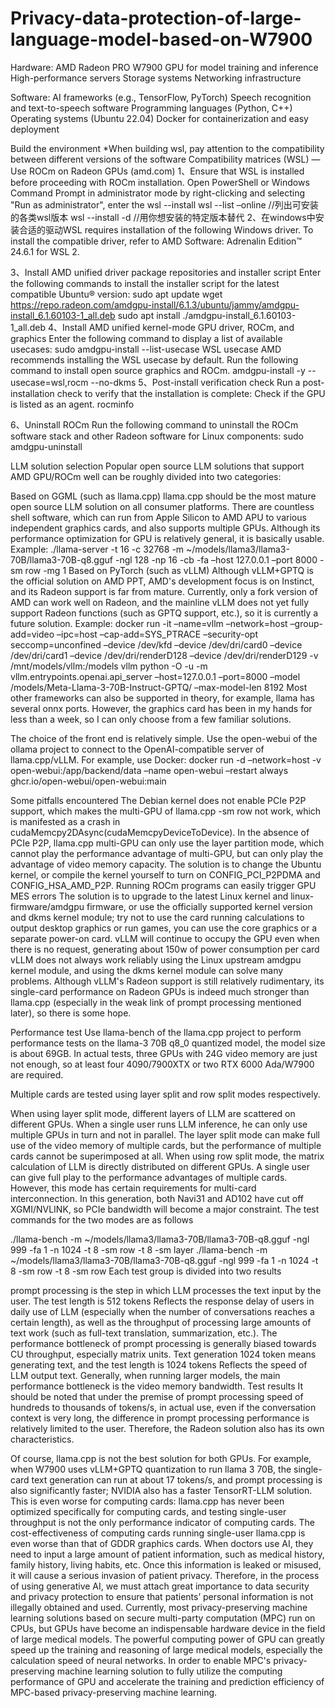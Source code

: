# Privacy-data-protection-of-large-language-model-based-on-W7900
Hardware: AMD Radeon PRO W7900 GPU for model training and inference High-performance servers Storage systems Networking infrastructure 

Software: AI frameworks (e.g., TensorFlow, PyTorch) Speech recognition and text-to-speech software Programming languages (Python, C++) Operating systems (Ubuntu 22.04) Docker for containerization and easy deployment
    
Build the environment
*When building wsl, pay attention to the compatibility between different versions of the software
Compatibility matrices (WSL) — Use ROCm on Radeon GPUs (amd.com)
1、Ensure that WSL is installed before proceeding with ROCm installation.
Open PowerShell or Windows Command Prompt in administrator mode by right-clicking and selecting "Run as administrator", enter the 
wsl --install
wsl --list –online //列出可安装的各类wsl版本
wsl --install -d <Distribution Name>//用你想安装的特定版本替代<Distribution Name>
2、在windows中安装合适的驱动WSL requires installation of the following Windows driver.
To install the compatible driver, refer to AMD Software: Adrenalin Edition™ 24.6.1 for WSL 2.
 
3、Install AMD unified driver package repositories and installer script
Enter the following commands to install the installer script for the latest compatible Ubuntu® version:
sudo apt update
wget https://repo.radeon.com/amdgpu-install/6.1.3/ubuntu/jammy/amdgpu-install_6.1.60103-1_all.deb
sudo apt install ./amdgpu-install_6.1.60103-1_all.deb
4、Install AMD unified kernel-mode GPU driver, ROCm, and graphics
Enter the following command to display a list of available usecases:
sudo amdgpu-install --list-usecase
WSL usecase
AMD recommends installing the WSL usecase by default.
Run the following command to install open source graphics and ROCm.
amdgpu-install -y --usecase=wsl,rocm --no-dkms
5、Post-install verification check
Run a post-installation check to verify that the installation is complete:
Check if the GPU is listed as an agent.
rocminfo
  
6、Uninstall ROCm
Run the following command to uninstall the ROCm software stack and other Radeon software for Linux components:
sudo amdgpu-uninstall





LLM solution selection
Popular open source LLM solutions that support AMD GPU/ROCm well can be roughly divided into two categories:

Based on GGML (such as llama.cpp)
llama.cpp should be the most mature open source LLM solution on all consumer platforms. There are countless shell software, which can run from Apple Silicon to AMD APU to various independent graphics cards, and also supports multiple GPUs. Although its performance optimization for GPU is relatively general, it is basically usable.
Example: ./llama-server -t 16 -c 32768 -m ~/models/llama3/llama3-70B/llama3-70B-q8.gguf -ngl 128 -np 16 -cb -fa –host 127.0.0.1 –port 8000 -sm row -mg 1
Based on PyTorch (such as vLLM)
Although vLLM+GPTQ is the official solution on AMD PPT, AMD's development focus is on Instinct, and its Radeon support is far from mature. Currently, only a fork version of AMD can work well on Radeon, and the mainline vLLM does not yet fully support Radeon functions (such as GPTQ support, etc.), so it is currently a future solution.
Example: docker run -it –name=vllm –network=host –group-add=video –ipc=host –cap-add=SYS_PTRACE –security-opt seccomp=unconfined –device /dev/kfd –device /dev/dri/card0 –device /dev/dri/card1 –device /dev/dri/renderD128 –device /dev/dri/renderD129 -v /mnt/models/vllm:/models vllm python -O -u -m vllm.entrypoints.openai.api_server –host=127.0.0.1 –port=8000 –model /models/Meta-Llama-3-70B-Instruct-GPTQ/ –max-model-len 8192
Most other frameworks can also be supported in theory, for example, llama has several onnx ports. However, the graphics card has been in my hands for less than a week, so I can only choose from a few familiar solutions.

The choice of the front end is relatively simple. Use the open-webui of the ollama project to connect to the OpenAI-compatible server of llama.cpp/vLLM. For example, use Docker: docker run -d –network=host -v open-webui:/app/backend/data –name open-webui –restart always ghcr.io/open-webui/open-webui:main

Some pitfalls encountered
The Debian kernel does not enable PCIe P2P support, which makes the multi-GPU of llama.cpp -sm row not work, which is manifested as a crash in cudaMemcpy2DAsync(cudaMemcpyDeviceToDevice).
In the absence of PCIe P2P, llama.cpp multi-GPU can only use the layer partition mode, which cannot play the performance advantage of multi-GPU, but can only play the advantage of video memory capacity. The solution is to change the Ubuntu kernel, or compile the kernel yourself to turn on CONFIG_PCI_P2PDMA and CONFIG_HSA_AMD_P2P.
Running ROCm programs can easily trigger GPU MES errors
The solution is to upgrade to the latest Linux kernel and linux-firmware/amdgpu firmware, or use the officially supported kernel version and dkms kernel module; try not to use the card running calculations to output desktop graphics or run games, you can use the core graphics or a separate power-on card.
vLLM will continue to occupy the GPU even when there is no request, generating about 150w of power consumption per card
vLLM does not always work reliably using the Linux upstream amdgpu kernel module, and using the dkms kernel module can solve many problems.
Although vLLM's Radeon support is still relatively rudimentary, its single-card performance on Radeon GPUs is indeed much stronger than llama.cpp (especially in the weak link of prompt processing mentioned later), so there is some hope.

Performance test
Use llama-bench of the llama.cpp project to perform performance tests on the llama-3 70B q8_0 quantized model, the model size is about 69GB. In actual tests, three GPUs with 24G video memory are just not enough, so at least four 4090/7900XTX or two RTX 6000 Ada/W7900 are required.

Multiple cards are tested using layer split and row split modes respectively.

When using layer split mode, different layers of LLM are scattered on different GPUs. When a single user runs LLM inference, he can only use multiple GPUs in turn and not in parallel. The layer split mode can make full use of the video memory of multiple cards, but the performance of multiple cards cannot be superimposed at all.
When using row split mode, the matrix calculation of LLM is directly distributed on different GPUs. A single user can give full play to the performance advantages of multiple cards. However, this mode has certain requirements for multi-card interconnection. In this generation, both Navi31 and AD102 have cut off XGMI/NVLINK, so PCIe bandwidth will become a major constraint.
The test commands for the two modes are as follows

./llama-bench -m ~/models/llama3/llama3-70B/llama3-70B-q8.gguf -ngl 999 -fa 1 -n 1024 -t 8 -sm row -t 8 -sm layer
./llama-bench -m ~/models/llama3/llama3-70B/llama3-70B-q8.gguf -ngl 999 -fa 1 -n 1024 -t 8 -sm row -t 8 -sm row
Each test group is divided into two results

prompt processing is the step in which LLM processes the text input by the user. The test length is 512 tokens
Reflects the response delay of users in daily use of LLM (especially when the number of conversations reaches a certain length), as well as the throughput of processing large amounts of text work (such as full-text translation, summarization, etc.). The performance bottleneck of prompt processing is generally biased towards CU throughput, especially matrix units.
Text generation 1024 token means generating text, and the test length is 1024 tokens
Reflects the speed of LLM output text. Generally, when running larger models, the main performance bottleneck is the video memory bandwidth.
Test results
It should be noted that under the premise of prompt processing speed of hundreds to thousands of tokens/s, in actual use, even if the conversation context is very long, the difference in prompt processing performance is relatively limited to the user. Therefore, the Radeon solution also has its own characteristics.

Of course, llama.cpp is not the best solution for both GPUs. For example, when W7900 uses vLLM+GPTQ quantization to run llama 3 70B, the single-card text generation can run at about 17 tokens/s, and prompt processing is also significantly faster; NVIDIA also has a faster TensorRT-LLM solution. This is even worse for computing cards: llama.cpp has never been optimized specifically for computing cards, and testing single-user throughput is not the only performance indicator of computing cards. The cost-effectiveness of computing cards running single-user llama.cpp is even worse than that of GDDR graphics cards. 
When doctors use AI, they need to input a large amount of patient information, such as medical history, family history, living habits, etc. Once this information is leaked or misused, it will cause a serious invasion of patient privacy. Therefore, in the process of using generative AI, we must attach great importance to data security and privacy protection to ensure that patients’ personal information is not illegally obtained and used. Currently, most privacy-preserving machine learning solutions based on secure multi-party computation (MPC) run on CPUs, but GPUs have become an indispensable hardware device in the field of large medical models. The powerful computing power of GPU can greatly speed up the training and reasoning of large medical models, especially the calculation speed of neural networks. In order to enable MPC's privacy-preserving machine learning solution to fully utilize the computing performance of GPU and accelerate the training and prediction efficiency of MPC-based privacy-preserving machine learning.
